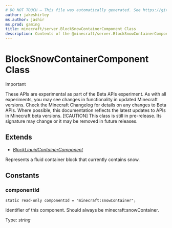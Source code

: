 ```yaml
---
# DO NOT TOUCH — This file was automatically generated. See https://github.com/mojang/minecraftapidocsgenerator to modify descriptions, examples, etc.
author: jakeshirley
ms.author: jashir
ms.prod: gaming
title: minecraft/server.BlockSnowContainerComponent Class
description: Contents of the @minecraft/server.BlockSnowContainerComponent class.
---
```

# BlockSnowContainerComponent Class
>[!IMPORTANT]
>These APIs are experimental as part of the Beta APIs experiment. As with all experiments, you may see changes in functionality in updated Minecraft versions. Check the Minecraft Changelog for details on any changes to Beta APIs. Where possible, this documentation reflects the latest updates to APIs in Minecraft beta versions.
> [!CAUTION]
> This class is still in pre-release.  Its signature may change or it may be removed in future releases.

## Extends
- [*BlockLiquidContainerComponent*](BlockLiquidContainerComponent.md)

Represents a fluid container block that currently contains snow.

## Constants

### **componentId**
`static read-only componentId = "minecraft:snowContainer";`

Identifier of this component. Should always be minecraft:snowContainer.

Type: *string*
